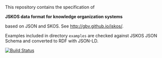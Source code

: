 This repository contains the specification of 

**JSKOS data format for knowledge organization systems**

based on JSON and SKOS. See <http://gbv.github.io/jskos/>.

Examples included in directory `examples` are checked against JSKOS JSON Schema
and converted to RDF with JSON-LD. 

[![Build Status](https://travis-ci.org/gbv/jskos.svg?branch=master)](https://travis-ci.org/gbv/jskos)
